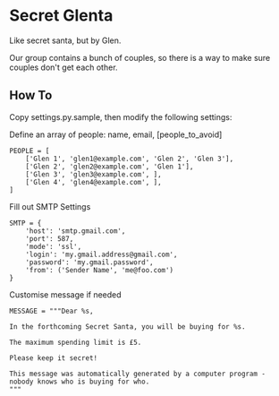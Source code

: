Secret Glenta
=============

Like secret santa, but by Glen.

Our group contains a bunch of couples, so there is a way to make sure couples
don't get each other.

How To
------

Copy settings.py.sample, then modify the following settings:

Define an array of people: name, email, [people_to_avoid]

    PEOPLE = [
        ['Glen 1', 'glen1@example.com', 'Glen 2', 'Glen 3'],
        ['Glen 2', 'glen2@example.com', 'Glen 1'],
        ['Glen 3', 'glen3@example.com', ],
        ['Glen 4', 'glen4@example.com', ],
    ]

Fill out SMTP Settings

    SMTP = {
        'host': 'smtp.gmail.com',
        'port': 587,
        'mode': 'ssl',
        'login': 'my.gmail.address@gmail.com',
        'password': 'my.gmail.password',
        'from': ('Sender Name', 'me@foo.com')
    }

Customise message if needed

    MESSAGE = """Dear %s,

    In the forthcoming Secret Santa, you will be buying for %s.

    The maximum spending limit is £5.

    Please keep it secret!

    This message was automatically generated by a computer program - nobody knows who is buying for who.
    """
